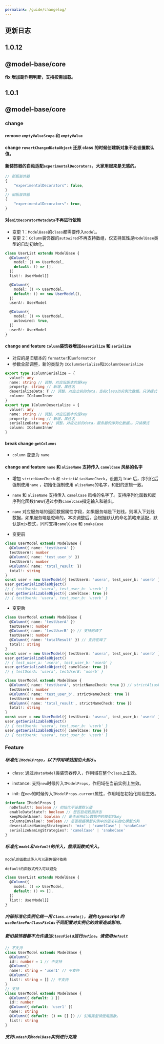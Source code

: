 ```yaml
---
permalink: /guide/changelog/
---
```


## 更新日志

[//]: # 'template'
[//]: # '## 1.1.2'
[//]: # '#### Feature'
[//]: # '#### Fix'
[//]: # '#### Style'
[//]: # '#### Breaking Change'
[//]: # '#### Remove'

## 1.0.12

## @model-base/core
#### fix 增加副作用判断，支持按需加载。


## 1.0.1

## @model-base/core

### change

#### remove `emptyValueScope` 和 `emptyValue`

#### change `revertChangedDataObject` 还原 class 的时候创建新对象不会设置默认值。

#### 新装饰器的自动适配`experimentalDecorators`，大家用起来是无感的。

```ts
// 新版装饰器
{
    "experimentalDecorators": false,
}
// 旧版装饰器
{
    "experimentalDecorators": true,
}
```

#### 对`emitDecoratorMetadata`不再进行依赖

- 变更 1：`ModelBase`的`class`都需要传入`model`。
- 变更 2：`Column`装饰器的`autowired`不再支持数组，仅支持属性是`ModelBase`类型的自动初始化。

```ts
class UserList extends ModelBase {
  @Column({
    model: () => UserModel,
    default: () => [],
  })
  list!: UserModel[]

  @Column({
    model: () => UserModel,
    default: () => new UserModel(),
  })
  userA!: UserModel

  @Column({
    model: () => UserModel,
    autowired: true,
  })
  userB!: UserModel
}
```

#### change and feature `Column`装饰器增加`deserialize` 和 `serialize`

- 对应的是旧版本的 `formatter`和`unformatter`
- 参数全部调整，新的类型为 `IColumnSerialize`和`IColumnDeserialize`

```ts
export type IColumnSerialize = {
  value?: any
  name: string // 调整，对应旧版本的是key
  property: string // 新增，属性名
  deserializeData: T // 调整，对应之前的data，当前class的实例化数据。只读模式
  column: IColumnInner
}
export type IColumnDeserialize = {
  value?: any
  name: string // 调整，对应旧版本的是key
  property: string // 新增，属性名
  serializeData: any// 调整，对应之前的data，服务器的序列化数据。。只读模式
  column: IColumnInner
}
```

#### break change `getColumns` 
- `column` 变更为 `name` 

#### change and feature `name` 和 `aliseName` 支持传入 `camelCase` 风格的名字

- 增加 `strictNameCheck` 和 `strictAliasNameCheck`，设置为 true 后，序列化后强制使用`name` ，初始化强制使用 `aliseName`的名字，和旧的逻辑一致。
- `name` 和 `aliseName` 支持传入 `camelCase` 风格的名字了。支持序列化函数和反序列化函数(new)通过参数`camelCase`指定输入和输出。
- `name` 对应服务端的返回数据属性字段，如果服务端是下划线，则填入下划线数据，如果服务端是驼峰的，本次调整后，会根据默认的命名策略来适配，默认是`mix`模式，同时支持`camelCase` 和 `snakeCase`

- 变更前

```ts
class UserModel extends ModelBase {
  @Column({ name: 'testUserA' })
  testUserA!: number
  @Column({ name: 'test_user_b' })
  testUserA!: number
  @Column({ name: 'total_result' })
  total!: string
}
const user = new UserModel({ testUserA: 'usera', test_user_b: 'userb' })
user.getSerializableObject()
// { testUserA: 'usera', test_user_b: 'userb' }
user.getSerializableObject({ camelCase: true })
// { testUserA: 'usera', test_user_b: 'userb' }
```

- 变更后

```ts
class UserModel extends ModelBase {
  @Column({ name: 'testUserA' })
  testUserA!: number
  @Column({ name: 'testUserB' }) // 支持驼峰了
  testUserA!: number
  @Column({ name: 'totalResult' }) // 支持驼峰了
  total!: string
}
const user = new UserModel({ testUserA: 'usera', test_user_b: 'userb' })
user.getSerializableObject()
// { test_user_a: 'usera', test_user_b: 'userb' }
user.getSerializableObject({ camelCase: true })
// { testUserA: 'usera', testUserB: 'userb' }
```

```ts
class UserModel extends ModelBase {
  @Column({ name: 'testUserA', strictNameCheck: true }) // strictAliasNameCheck也是同样的道理。
  testUserA!: number
  @Column({ name: 'test_user_b', strictNameCheck: true })
  testUserA!: number
  @Column({ name: 'total_result', strictNameCheck: true })
  total!: string
}
const user = new UserModel({ testUserA: 'usera', test_user_b: 'userb' })
user.getSerializableObject()
// { testUserA: 'usera', test_user_b: 'userb' }
user.getSerializableObject({ camelCase: true })
// { testUserA: 'usera', test_user_b: 'userb' }
```

### Feature

##### 标准化 `IModelProps`，以下作用域范围由大到小。

- class: 通过`@DataModel`类装饰器传入，作用域在整个`class`上生效。

- instance: 支持`new`时候传入`IModelProps`，作用域在当前实例上生效。

- init: 在`new`的时候传入`IModelProps.current`属性，作用域在初始化阶段生效。

```ts
interface IModelProps {
  noDefault?: boolean // 初始化不设置默认值
  enableDataState?: boolean // 是否启用数据状态
  keepModelName?: boolean // 是否采用dto数据中的模型的key
  columnsInValue?: boolean // 是否根据模型实例中的值来初始化模型的列
  deserializeNamingStrategies?: 'mix' | 'camelCase' | 'snakeCase'
  serializeNamingStrategies?: 'camelCase' | 'snakeCase'
}
```

##### 标准化 `model`和 `default`的传入，推荐函数式传入。

    model的函数式传入可以避免循环依赖

    default的函数式传入可以避免

```ts
class UserList extends ModelBase {
  @Column({
    model: () => UserModel,
    default: () => [],
  })
  list!: UserModel[]
}
```

##### 内部标准化实例化统一用 `Class.create()`，避免 typescript 的`useDefineForClassFields`不同配置对实例化的效果造成影响。

##### 新旧装饰器都不允许通过`ClassField`进行`define`。请使用`default`

```ts
// 不支持
class UserModel extends ModelBase {
  @Column()
  id!: number = 1 // 不支持
  @Column()
  name!: string = 'user1' // 不支持
  @Column()
  list!: string = [] // 不支持
}
// 支持
class UserModel extends ModelBase {
  @Column({ default: 1 })
  id!: number
  @Column({ default: 'user1' })
  name!: string
  @Column({ default: () => [] }) // 引用类型请使用函数。
  list!: string
}
```

##### 支持`lodash`对`ModelBase`实例进行克隆
